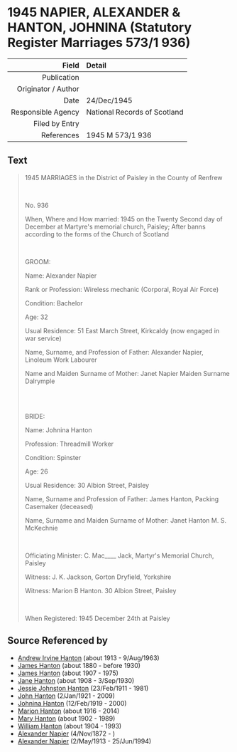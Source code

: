 ﻿---
layout: page
permalink: /sources/s14483641
---

# 1945 NAPIER, ALEXANDER & HANTON, JOHNINA (Statutory Register Marriages 573/1 936)

Field | Detail
---:|:---
Publication | 
Originator / Author | 
Date | 24/Dec/1945
Responsible Agency | National Records of Scotland
Filed by Entry | 
References | 1945 M 573/1 936

## Text

> 1945 MARRIAGES in the District of Paisley in the County of Renfrew
>
> <br/>
>
> No. 936
>
> When, Where and How married: 1945 on the Twenty Second day of December at Martyre's memorial church, Paisley; After banns according to the forms of the Church of Scotland
>
> <br/>
>
> GROOM:
>
> Name: Alexander Napier
>
> Rank or Profession: Wireless mechanic (Corporal, Royal Air Force)
>
> Condition: Bachelor
>
> Age: 32
>
> Usual Residence: 51 East March Street, Kirkcaldy (now engaged in war service)
>
> Name, Surname, and Profession of Father: Alexander Napier, Linoleum Work Labourer
>
> Name and Maiden Surname of Mother: Janet Napier Maiden Surname Dalrymple
>
> <br/>
>
> <br/>
>
> BRIDE:
>
> Name: Johnina Hanton
>
> Profession: Threadmill Worker
>
> Condition: Spinster
>
> Age: 26
>
> Usual Residence: 30 Albion Street, Paisley
>
> Name, Surname and Profession of Father: James Hanton, Packing Casemaker (deceased)
>
> Name, Surname and Maiden Surname of Mother: Janet Hanton M. S. McKechnie
>
> <br/>
>
> Officiating Minister: C. Mac____ Jack, Martyr's Memorial Church, Paisley
>
> Witness: J. K. Jackson, Gorton Dryfield, Yorkshire
>
> Witness: Marion B Hanton. 30 Albion Street, Paisley
>
> <br/>
>
> When Registered: 1945 December 24th at Paisley
>

## Source Referenced by

* [Andrew Irvine Hanton](../people/@53392578@-andrew-irvine-hanton-b1913-d1963-8-9.md) (about 1913 - 9/Aug/1963)
* [James Hanton](../people/@71830064@-james-hanton-b1880-d1930.md) (about 1880 - before 1930)
* [James Hanton](../people/@30630538@-james-hanton-b1907-d1975.md) (about 1907 - 1975)
* [Jane Hanton](../people/@65592941@-jane-hanton-b1908-d1930-9-3.md) (about 1908 - 3/Sep/1930)
* [Jessie Johnston Hanton](../people/@56011610@-jessie-johnston-hanton-b1911-2-23-d1981.md) (23/Feb/1911 - 1981)
* [John Hanton](../people/@30651959@-john-hanton-b1921-1-2-d2009.md) (2/Jan/1921 - 2009)
* [Johnina Hanton](../people/@68592798@-johnina-hanton-b1919-2-12-d2000.md) (12/Feb/1919 - 2000)
* [Marion Hanton](../people/@27083581@-marion-hanton-b1916-d2014.md) (about 1916 - 2014)
* [Mary Hanton](../people/@24857040@-mary-hanton-b1902-d1989.md) (about 1902 - 1989)
* [William Hanton](../people/@19187808@-william-hanton-b1904-d1993.md) (about 1904 - 1993)
* [Alexander Napier](../people/@22451165@-alexander-napier-b1872-11-4-d.md) (4/Nov/1872 - )
* [Alexander Napier](../people/@80968928@-alexander-napier-b1913-5-2-d1994-6-25.md) (2/May/1913 - 25/Jun/1994)
